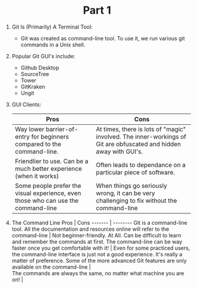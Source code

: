 <h1 align="center">Part 1</h1>

1. Git Is (Primarily) A Terminal Tool:
	* Git was created as command-line tool.  To use it, we run various git commands in a Unix shell.
2. Popular Git GUI's include:
	* Github Desktop
	* SourceTree
	* Tower
	* GitKraken
	* Ungit
3. GUI Clients:

	  Pros                                     | Cons                           
	------------------------------ | ----------------------------
  	Way lower barrier-of-entry for beginners compared to the command-line. | At times, there is lots of "magic" involved.  The inner-workings of Git are obfuscated and hidden away with GUI's.
  	Friendlier to use.  Can be a much better experience (when it works) | Often leads to dependance on a particular piece of software.
  	Some people prefer the visual experience, even those who can use the command-line | When things go seriously wrong, it can be very challenging to fix without the command-line

4. The Command Line
	  Pros   | Cons
	------- | --------
  	Git is a command-line tool.  All the documentation and resources online will refer to the command-line | Not beginner-friendly.  At All. Can be difficult to learn and remember the commands at first.
  	The command-line can be way faster once you get comfortable with it! |  Even for some practiced users, the command-line interface is just not a good experience.  It's really a matter of preference.
	  Some of the more advanced Git features are only available on the command-line |   
	  The commands are always the same, no matter what machine you are on! |


